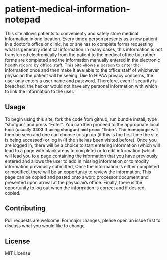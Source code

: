 # patient-medical-information-notepad
This site allows patients to conveniently and safely store medical information in one location. Every time a person presents as a new patient in a doctor’s office or clinic, he or she has to complete forms requesting what is generally identical information. In many cases, this information is not transferred electronically from the patient to the medical office but rather forms are completed and the information manually entered in the electronic health record by office staff. This site allows a person to enter the information once and then make it available to the office staff of whichever physician the patient will be seeing. Due to HIPAA privacy concerns, the user only enters a user name and password. Therefore, even if security is breached, the hacker would not have any personal information with which to link the information to the user.

## Usage
To begin using this site, fork the code from github, run bundle install, type “shotgun” and press "Enter".  You can then proceed to the appropriate local host (usually 9393 if using shotgun) and press “Enter”. The homepage will then be seen and one can choose to sign up (if this is the first time the site is being accessed) or log in (if the site has been visited before). Once you are logged in, there will be a choice to start entering information (which will lead to a page with blank areas to complete) or to edit information (which will lead you to a page containing the information that you have previously entered and allows the user to add in missing information or to modify information previously submitted, Once the information is either completed or modified, there will be an opportunity to review the information. This page can be copied and pasted onto a word processor document and presented upon arrival at the physician’s office. Finally, there is the opportunity to log out when the information is correct and if desired, copied. 

## Contributing
Pull requests are welcome. For major changes, please open an issue first to discuss what you would like to change.

## License
MIT License

